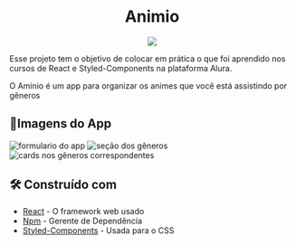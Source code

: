 <h1 align="center"> Animio </h1>

<p align="center"><img src="http://img.shields.io/static/v1?label=STATUS&message=EM%20DESENVOLVIMENTO&color=GREEN&style=for-the-badge"/></p>

Esse projeto tem o objetivo de colocar em prática o que foi aprendido nos cursos de React e Styled-Components na plataforma Alura.
<p> O Aminio é um app para organizar os animes que você está assistindo por gêneros</p>


## 📱Imagens do App

![formulario do app](https://user-images.githubusercontent.com/58237887/199409109-4d7a274a-f0d0-4f67-a354-56bd9cb1f779.png)
![seção dos gêneros](https://user-images.githubusercontent.com/58237887/199409599-42e241b5-2612-48cb-93a0-f4835d050b65.png)
![cards nos gêneros correspondentes](https://user-images.githubusercontent.com/58237887/200067021-15996f10-9b25-4353-a445-437ff7847604.png)


## 🛠️ Construído com


* [React](https://pt-br.reactjs.org/) - O framework web usado
* [Npm](https://www.npmjs.com/) - Gerente de Dependência
* [Styled-Components](https://styled-components.com/) - Usada para o CSS

